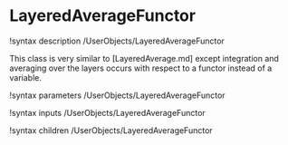 # LayeredAverageFunctor

!syntax description /UserObjects/LayeredAverageFunctor

This class is very similar to [LayeredAverage.md] except integration and averaging
over the layers occurs with respect to a functor instead of a variable.

!syntax parameters /UserObjects/LayeredAverageFunctor

!syntax inputs /UserObjects/LayeredAverageFunctor

!syntax children /UserObjects/LayeredAverageFunctor
